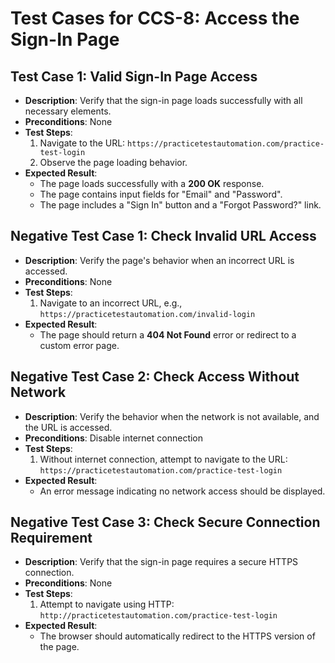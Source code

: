 # Test Cases for CCS-8: Access the Sign-In Page

## Test Case 1: Valid Sign-In Page Access
- **Description**: Verify that the sign-in page loads successfully with all necessary elements.
- **Preconditions**: None
- **Test Steps**:
  1. Navigate to the URL: `https://practicetestautomation.com/practice-test-login`
  2. Observe the page loading behavior.
- **Expected Result**:
  - The page loads successfully with a **200 OK** response.
  - The page contains input fields for "Email" and "Password".
  - The page includes a "Sign In" button and a "Forgot Password?" link.

## Negative Test Case 1: Check Invalid URL Access
- **Description**: Verify the page's behavior when an incorrect URL is accessed.
- **Preconditions**: None
- **Test Steps**:
  1. Navigate to an incorrect URL, e.g., `https://practicetestautomation.com/invalid-login`
- **Expected Result**:
  - The page should return a **404 Not Found** error or redirect to a custom error page.

## Negative Test Case 2: Check Access Without Network
- **Description**: Verify the behavior when the network is not available, and the URL is accessed.
- **Preconditions**: Disable internet connection
- **Test Steps**:
  1. Without internet connection, attempt to navigate to the URL: `https://practicetestautomation.com/practice-test-login`
- **Expected Result**:
  - An error message indicating no network access should be displayed.

## Negative Test Case 3: Check Secure Connection Requirement
- **Description**: Verify that the sign-in page requires a secure HTTPS connection.
- **Preconditions**: None
- **Test Steps**:
  1. Attempt to navigate using HTTP: `http://practicetestautomation.com/practice-test-login`
- **Expected Result**:
  - The browser should automatically redirect to the HTTPS version of the page.

